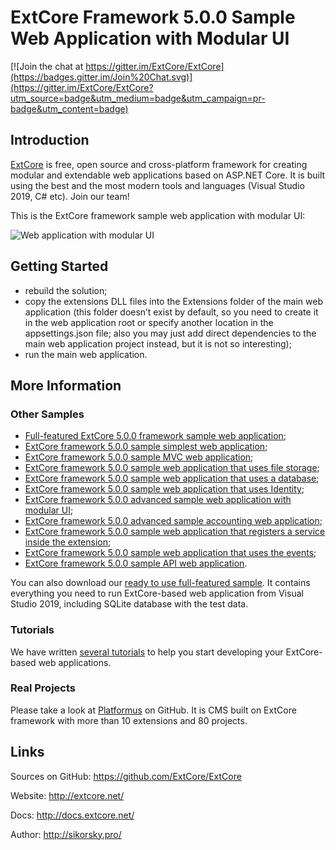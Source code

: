 # ExtCore Framework 5.0.0 Sample Web Application with Modular UI

[![Join the chat at https://gitter.im/ExtCore/ExtCore](https://badges.gitter.im/Join%20Chat.svg)](https://gitter.im/ExtCore/ExtCore?utm_source=badge&utm_medium=badge&utm_campaign=pr-badge&utm_content=badge)

## Introduction

[ExtCore](https://github.com/ExtCore/ExtCore) is free, open source and cross-platform framework for creating
modular and extendable web applications based on ASP.NET Core. It is built using the best and the most modern
tools and languages (Visual Studio 2019, C# etc). Join our team!

This is the ExtCore framework sample web application with modular UI:

![Web application with modular UI](http://sikorsky.pro/images/blog/4/github/1.png)

## Getting Started

* rebuild the solution;
* copy the extensions DLL files into the Extensions folder of the main web application (this folder doesn’t exist by default,
so you need to create it in the web application root or specify another location in the appsettings.json file; also you may just
add direct dependencies to the main web application project instead, but it is not so interesting);
* run the main web application.

## More Information

### Other Samples

* [Full-featured ExtCore 5.0.0 framework sample web application](https://github.com/ExtCore/ExtCore-Sample);
* [ExtCore framework 5.0.0 sample simplest web application](https://github.com/ExtCore/ExtCore-Sample-Simplest);
* [ExtCore framework 5.0.0 sample MVC web application](https://github.com/ExtCore/ExtCore-Sample-Mvc);
* [ExtCore framework 5.0.0 sample web application that uses file storage](https://github.com/ExtCore/ExtCore-Sample-FileStorage);
* [ExtCore framework 5.0.0 sample web application that uses a database](https://github.com/ExtCore/ExtCore-Sample-Data);
* [ExtCore framework 5.0.0 sample web application that uses Identity](https://github.com/ExtCore/ExtCore-Sample-Identity);
* [ExtCore framework 5.0.0 advanced sample web application with modular UI](https://github.com/ExtCore/ExtCore-Sample-Modular-Ui-Adv);
* [ExtCore framework 5.0.0 advanced sample accounting web application](https://github.com/ExtCore/ExtCore-Sample-Accounting);
* [ExtCore framework 5.0.0 sample web application that registers a service inside the extension](https://github.com/ExtCore/ExtCore-Sample-Service);
* [ExtCore framework 5.0.0 sample web application that uses the events](https://github.com/ExtCore/ExtCore-Sample-Events);
* [ExtCore framework 5.0.0 sample API web application](https://github.com/ExtCore/ExtCore-Sample-Api).

You can also download our [ready to use full-featured sample](http://extcore.net/files/ExtCore-Sample-5.0.0.zip).
It contains everything you need to run ExtCore-based web application from Visual Studio 2019, including SQLite
database with the test data.

### Tutorials

We have written [several tutorials](http://docs.extcore.net/en/latest/getting_started/index.html)
to help you start developing your ExtCore-based web applications.

### Real Projects

Please take a look at [Platformus](https://github.com/Platformus/Platformus) on GitHub. It is CMS
built on ExtCore framework with more than 10 extensions and 80 projects.

## Links

Sources on GitHub: https://github.com/ExtCore/ExtCore

Website: http://extcore.net/

Docs: http://docs.extcore.net/

Author: http://sikorsky.pro/